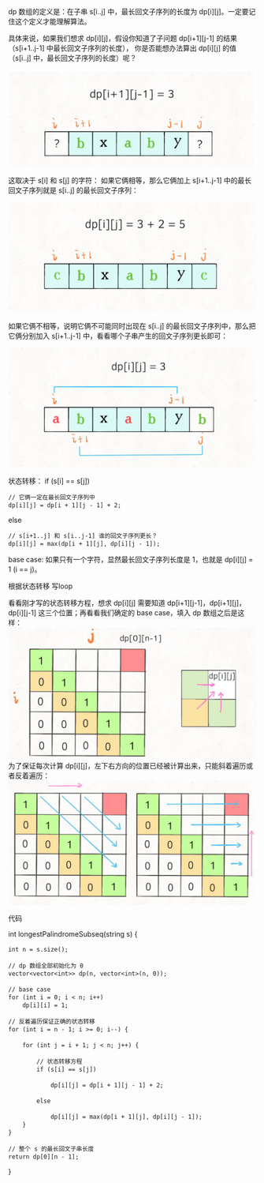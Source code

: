  dp 数组的定义是：在子串 s[i..j] 中，最长回文子序列的长度为 dp[i][j]。一定要记住这个定义才能理解算法。
 
 具体来说，如果我们想求 dp[i][j]，假设你知道了子问题 dp[i+1][j-1] 的结果（s[i+1..j-1] 中最长回文子序列的长度），
 你是否能想办法算出 dp[i][j] 的值（s[i..j] 中，最长回文子序列的长度）呢？
 
 ![lps1](../img/lps1.png)
 
 这取决于 s[i] 和 s[j] 的字符：
如果它俩相等，那么它俩加上 s[i+1..j-1] 中的最长回文子序列就是 s[i..j] 的最长回文子序列：
 
 ![lps2](../img/lps2.png)
 
 如果它俩不相等，说明它俩不可能同时出现在 s[i..j] 的最长回文子序列中，那么把它俩分别加入 s[i+1..j-1] 中，看看哪个子串产生的回文子序列更长即可：
 
 ![lps3](../img/lps3.png)
 
 
状态转移：
if (s[i] == s[j])
    
    // 它俩一定在最长回文子序列中
    dp[i][j] = dp[i + 1][j - 1] + 2;
else
    
    // s[i+1..j] 和 s[i..j-1] 谁的回文子序列更长？
    dp[i][j] = max(dp[i + 1][j], dp[i][j - 1]);

base case:
如果只有一个字符，显然最长回文子序列长度是 1，也就是 dp[i][j] = 1 (i == j)。


根据状态转移 写loop


看看刚才写的状态转移方程，想求 dp[i][j] 需要知道 dp[i+1][j-1]，dp[i+1][j]，dp[i][j-1] 这三个位置；再看看我们确定的 base case，填入 dp 数组之后是这样：
 ![lps4](../img/lps4.png)
 为了保证每次计算 dp[i][j]，左下右方向的位置已经被计算出来，只能斜着遍历或者反着遍历：
  ![lps5](../img/lps5.png)


代码

int longestPalindromeSubseq(string s) {

    int n = s.size();

    // dp 数组全部初始化为 0
    vector<vector<int>> dp(n, vector<int>(n, 0));
    
    // base case
    for (int i = 0; i < n; i++)
        dp[i][i] = 1;
        
    // 反着遍历保证正确的状态转移
    for (int i = n - 1; i >= 0; i--) {
    
        for (int j = i + 1; j < n; j++) {
        
            // 状态转移方程
            if (s[i] == s[j])
            
                dp[i][j] = dp[i + 1][j - 1] + 2;
                
            else
            
                dp[i][j] = max(dp[i + 1][j], dp[i][j - 1]);
        }
    }
    
    // 整个 s 的最长回文子串长度
    return dp[0][n - 1];
}

